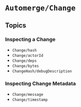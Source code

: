 # ``Automerge/Change``

## Topics

### Inspecting a Change

- ``Change/hash``
- ``Change/actorId``
- ``Change/deps``
- ``Change/bytes``
- ``ChangeHash/debugDescription``

### Inspecting Change Metadata

- ``Change/message``
- ``Change/timestamp``

